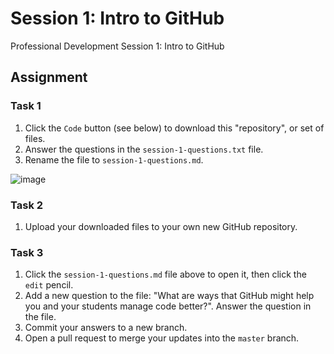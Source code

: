 # Session 1: Intro to GitHub
Professional Development Session 1: Intro to GitHub

## Assignment

### Task 1
1. Click the `Code` button (see below) to download this "repository", or set of files.
2. Answer the questions in the `session-1-questions.txt` file.
3. Rename the file to `session-1-questions.md`.

![image](https://user-images.githubusercontent.com/2359538/93855504-3b0c6100-fc7d-11ea-91ef-0859caf7fcb9.png)

### Task 2
1. Upload your downloaded files to your own new GitHub repository.

### Task 3
1. Click the `session-1-questions.md` file above to open it, then click the `edit` pencil. 
2. Add a new question to the file: "What are ways that GitHub might help you and your students manage code better?". Answer the question in the file.
3. Commit your answers to a new branch.
4. Open a pull request to merge your updates into the `master` branch.
